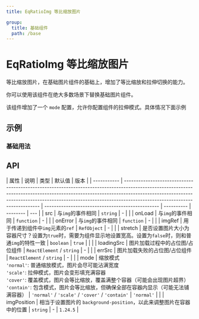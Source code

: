```yaml
---
title: EqRatioImg 等比缩放图片

group:
  title: 基础组件
  path: /base
---
```


# EqRatioImg 等比缩放图片

等比缩放图片，在基础图片组件的基础上，增加了等比缩放和拉伸切换的能力。

你可以使用该组件在绝大多数场景下替换基础图片组件。

该组件增加了一个 `mode` 配置，允许你配置组件的拉伸模式。具体情况下面示例

## 示例

### 基础用法

<code src="./demo/Demo1.tsx" ></code>
<code src="./demo/Demo2.tsx" ></code>

## API

| 属性        | 说明                                                                                                                                                                                                                                                                                  | 类型                                             | 默认值     | 版本     |
| ----------- | ------------------------------------------------------------------------------------------------------------------------------------------------------------------------------------------------------------------------------------------------------------------------------------- | ------------------------------------------------ | ---------- | -------- | --- |
| src         | 与`img`的事件相同                                                                                                                                                                                                                                                                     | `string`                                         | -          |          |
| onLoad      | 与`img`的事件相同                                                                                                                                                                                                                                                                     | `function`                                       | -          |          |
| onError     | 与`img`的事件相同                                                                                                                                                                                                                                                                     | `function`                                       | -          |          |
| imgRef      | 用于传递到组件中`img`元素的`ref`                                                                                                                                                                                                                                                      | `RefObject`                                      | -          |          |
| stretch     | 是否设置图片大小为容器尺寸？设置为`true`时，需要为组件显示地设置宽高。设置为`false`时，则和普通`img`的特性一致                                                                                                                                                                        | `boolean`                                        | `true`     |          |     |
| loadingSrc  | 图片加载过程中的占位图/占位组件                                                                                                                                                                                                                                                       | `ReactElement` / `string`                        | -          |          |
| errSrc      | 图片加载失败的占位图/占位组件                                                                                                                                                                                                                                                         | `ReactElement` / `string`                        | -          |          |
| mode        | 缩放模式 <br/> `'normal'`: 普通缩放模式，图片会尽可能沾满宽度 <br/> `'scale'`: 拉伸模式，图片会变形填充满容器 <br/> `'cover'`: 覆盖模式，图片会等比缩放，覆盖满整个容器（可能会出现图片超界） <br/> `'contain'`: 包含模式，图片会等比缩放，但确保全部在容器内显示（可能无法铺满容器） | `'normal'` / `'scale'` / `'cover'` / `'contain'` | `'normal'` |          |
| imgPosition | 相当于设置图片的 `background-position`，以此来调整图片在容器中的位置                                                                                                                                                                                                                  | `string`                                         | -          | `1.24.5` |
